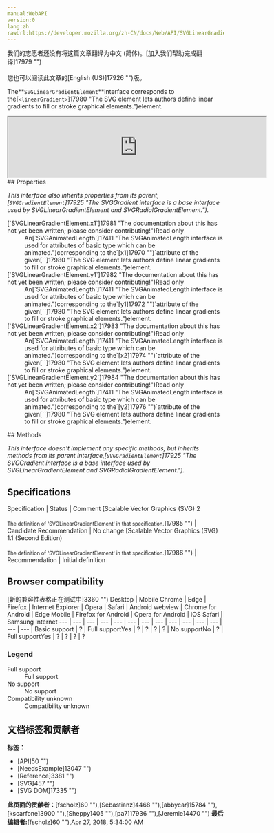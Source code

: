 ```yaml
---
manual:WebAPI
version:0
lang:zh
rawUrl:https://developer.mozilla.org/zh-CN/docs/Web/API/SVGLinearGradientElement
---
```




<bdi>我们的志愿者还没有将这篇文章翻译为<bdi>中文 (简体)</bdi>。[加入我们帮助完成翻译]17979 "")<br></br>您也可以阅读此文章的[English (US)]17926 "")版。</bdi>






The**`SVGLinearGradientElement`**interface corresponds to the[`<linearGradient>`]17980 "The <linearGradient> SVG element lets authors define linear gradients to fill or stroke graphical elements.")element.

<iframe src='https://mdn.mozillademos.org/en-US/docs/Web/API/SVGLinearGradientElement$samples/inheritance_diagram?revision=1377391' width='600' height='140'></iframe>
## Properties<a name="Properties"></a>


<em>This interface also inherits properties from its parent,[`SVGGradientElement`]17925 "The SVGGradient interface is a base interface used by SVGLinearGradientElement and SVGRadialGradientElement.").</em>

<dl><dt id=''>[`SVGLinearGradientElement.x1`]17981 "The documentation about this has not yet been written; please consider contributing!")Read only</dt><dd>An[`SVGAnimatedLength`]17411 "The SVGAnimatedLength interface is used for attributes of basic type <length> which can be animated.")corresponding to the`[x1]17970 "")`attribute of the given[`<linearGradient>`]17980 "The <linearGradient> SVG element lets authors define linear gradients to fill or stroke graphical elements.")element.</dd><dt id=''>[`SVGLinearGradientElement.y1`]17982 "The documentation about this has not yet been written; please consider contributing!")Read only</dt><dd>An[`SVGAnimatedLength`]17411 "The SVGAnimatedLength interface is used for attributes of basic type <length> which can be animated.")corresponding to the`[y1]17972 "")`attribute of the given[`<linearGradient>`]17980 "The <linearGradient> SVG element lets authors define linear gradients to fill or stroke graphical elements.")element.</dd><dt id=''>[`SVGLinearGradientElement.x2`]17983 "The documentation about this has not yet been written; please consider contributing!")Read only</dt><dd>An[`SVGAnimatedLength`]17411 "The SVGAnimatedLength interface is used for attributes of basic type <length> which can be animated.")corresponding to the`[x2]17974 "")`attribute of the given[`<linearGradient>`]17980 "The <linearGradient> SVG element lets authors define linear gradients to fill or stroke graphical elements.")element.</dd><dt id=''>[`SVGLinearGradientElement.y2`]17984 "The documentation about this has not yet been written; please consider contributing!")Read only</dt><dd>An[`SVGAnimatedLength`]17411 "The SVGAnimatedLength interface is used for attributes of basic type <length> which can be animated.")corresponding to the`[y2]17976 "")`attribute of the given[`<linearGradient>`]17980 "The <linearGradient> SVG element lets authors define linear gradients to fill or stroke graphical elements.")element.</dd></dl>
## Methods<a name="Methods"></a>


<em>This interface doesn&#39;t implement any specific methods, but inherits methods from its parent interface,[`SVGGradientElement`]17925 "The SVGGradient interface is a base interface used by SVGLinearGradientElement and SVGRadialGradientElement.").</em>


## Specifications<a name="Specifications"></a>
Specification | Status | Comment 
[Scalable Vector Graphics (SVG) 2<br></br><small>The definition of &#39;SVGLinearGradientElement&#39; in that specification.</small>]17985 "") | Candidate Recommendation | No change 
[Scalable Vector Graphics (SVG) 1.1 (Second Edition)<br></br><small>The definition of &#39;SVGLinearGradientElement&#39; in that specification.</small>]17986 "") | Recommendation | Initial definition 


## Browser compatibility<a name="Browser_compatibility"></a>
[新的兼容性表格正在测试中<i></i>]3360 "")
<abbr>Desktop<i></i></abbr> | <abbr>Mobile<i></i></abbr> 
<abbr>Chrome<i></i></abbr> | <abbr>Edge<i></i></abbr> | <abbr>Firefox<i></i></abbr> | <abbr>Internet Explorer<i></i></abbr> | <abbr>Opera<i></i></abbr> | <abbr>Safari<i></i></abbr> | <abbr>Android webview<i></i></abbr> | <abbr>Chrome for Android<i></i></abbr> | <abbr>Edge Mobile<i></i></abbr> | <abbr>Firefox for Android<i></i></abbr> | <abbr>Opera for Android<i></i></abbr> | <abbr>iOS Safari<i></i></abbr> | <abbr>Samsung Internet<i></i></abbr> 
 ---  |  ---  |  ---  |  ---  |  ---  |  ---  |  ---  |  ---  |  ---  |  ---  |  ---  |  ---  |  ---  |  ---  | 
Basic support | <abbr>?</abbr> | <abbr>Full support</abbr>Yes | <abbr>?</abbr> | <abbr>?</abbr> | <abbr>?</abbr> | <abbr>?</abbr> | <abbr>No support</abbr>No | <abbr>?</abbr> | <abbr>Full support</abbr>Yes | <abbr>?</abbr> | <abbr>?</abbr> | <abbr>?</abbr> | <abbr>?</abbr> 


### Legend<a name="Legend"></a>
<dl><dt id=''><abbr>Full support</abbr></dt><dd>Full support</dd><dt id=''><abbr>No support</abbr></dt><dd>No support</dd><dt id=''><abbr>Compatibility unknown</abbr></dt><dd>Compatibility unknown</dd></dl>



## 文档标签和贡献者
**标签：**
* [API]50 "")
* [NeedsExample]13047 "")
* [Reference]3381 "")
* [SVG]457 "")
* [SVG DOM]17335 "")

**此页面的贡献者：**[fscholz]60 ""),[Sebastianz]4468 ""),[abbycar]15784 ""),[kscarfone]3900 ""),[Sheppy]405 ""),[pa7]17936 ""),[Jeremie]4470 "")
**最后编辑者:**[fscholz]60 ""),<time>Apr 27, 2018, 5:34:00 AM</time>


